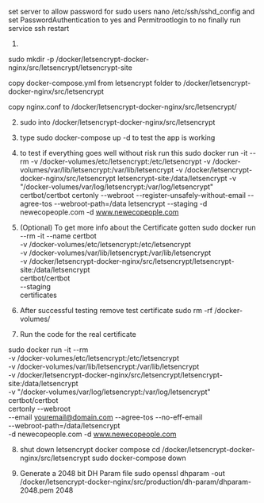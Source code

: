 

set server to allow password for sudo users
nano /etc/ssh/sshd_config and set PasswordAuthentication to yes and Permitrootlogin to no
finally run service ssh restart

1. 

sudo mkdir -p /docker/letsencrypt-docker-nginx/src/letsencrypt/letsencrypt-site

copy docker-compose.yml from letsencrypt folder to 
/docker/letsencrypt-docker-nginx/src/letsencrypt

copy nginx.conf to
/docker/letsencrypt-docker-nginx/src/letsencrypt/


2. sudo into /docker/letsencrypt-docker-nginx/src/letsencrypt
3. type sudo docker-compose up -d to test the app is working

4. to test if everything goes well without risk run this 
sudo docker run -it --rm -v /docker-volumes/etc/letsencrypt:/etc/letsencrypt -v /docker-volumes/var/lib/letsencrypt:/var/lib/letsencrypt -v /docker/letsencrypt-docker-nginx/src/letsencrypt letsencrypt-site:/data/letsencrypt -v "/docker-volumes/var/log/letsencrypt:/var/log/letsencrypt" certbot/certbot certonly --webroot --register-unsafely-without-email --agree-tos --webroot-path=/data letsencrypt --staging -d newecopeople.com -d www.newecopeople.com

5. (Optional) To get more info about the Certificate gotten
    sudo docker run --rm -it --name certbot \
-v /docker-volumes/etc/letsencrypt:/etc/letsencrypt \
-v /docker-volumes/var/lib/letsencrypt:/var/lib/letsencrypt \
-v /docker/letsencrypt-docker-nginx/src/letsencrypt/letsencrypt-site:/data/letsencrypt \
certbot/certbot \
--staging \
certificates

6. After successful testing remove test certificate 
sudo rm -rf /docker-volumes/

7. Run the code for the real certificate

sudo docker run -it --rm \
-v /docker-volumes/etc/letsencrypt:/etc/letsencrypt \
-v /docker-volumes/var/lib/letsencrypt:/var/lib/letsencrypt \
-v /docker/letsencrypt-docker-nginx/src/letsencrypt/letsencrypt-site:/data/letsencrypt \
-v "/docker-volumes/var/log/letsencrypt:/var/log/letsencrypt" \
certbot/certbot \
certonly --webroot \
--email youremail@domain.com --agree-tos --no-eff-email \
--webroot-path=/data/letsencrypt \
-d newecopeople.com -d www.newecopeople.com

8. shut down letsencrypt docker compose 
cd /docker/letsencrypt-docker-nginx/src/letsencrypt
sudo docker-compose down

9. Generate a 2048 bit DH Param file
sudo openssl dhparam -out /docker/letsencrypt-docker-nginx/src/production/dh-param/dhparam-2048.pem 2048
